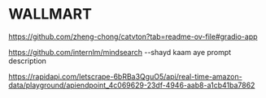 # WALLMART

https://github.com/zheng-chong/catvton?tab=readme-ov-file#gradio-app

https://github.com/internlm/mindsearch           --shayd kaam aye prompt description

https://rapidapi.com/letscrape-6bRBa3QguO5/api/real-time-amazon-data/playground/apiendpoint_4c069629-23df-4946-aab8-a1cb41ba7862
